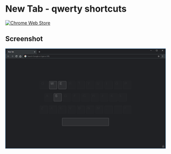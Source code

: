 # New Tab - qwerty shortcuts

[![Chrome Web Store](https://developer.chrome.com/webstore/images/ChromeWebStore_BadgeWBorder_v2_340x96.png)](https://chrome.google.com/webstore/detail/jcebkngkkljemhgnokdmhjagnnakhlac/)

## Screenshot
![screen](/store-assets/screenshot-1280x720.png)
